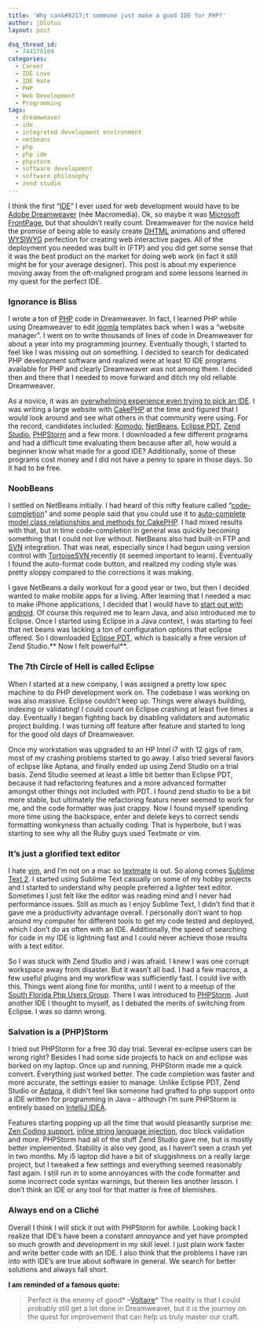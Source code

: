 ```yaml
---
title: 'Why can&#8217;t someone just make a good IDE for PHP?'
author: jblotus
layout: post

dsq_thread_id:
  - 744178104
categories:
  - Career
  - IDE Love
  - IDE Hate
  - PHP
  - Web Development
  - Programming
tags:
  - dreamweaver
  - ide
  - integrated development environment
  - netbeans
  - php
  - php ide
  - phpstorm
  - software development
  - software philosophy
  - zend studio
---
```

I think the first &#8220;[IDE][1]&#8221; I ever used for web development would have to be [Adobe Dreamweaver][2] (née Macromedia). Ok, so maybe it was [Microsoft FrontPage][3], but that shouldn&#8217;t really count. Dreamweaver for the novice held the promise of being able to easily create [DHTML][4] animations and offered [WYSIWYG][5] perfection for creating web interactive pages. All of the deployment you needed was built in (FTP) and you did get some sense that it was the best product on the market for doing web work (in fact it still might be for your average designer). This post is about my experience moving away from the oft-maligned program and some lessons learned in my quest for the perfect IDE. <!--more-->

### Ignorance is Bliss

I wrote a ton of [PHP][6] code in Dreamweaver. In fact, I learned PHP while using Dreamweaver to edit [joomla][7] templates back when I was a &#8220;website manager&#8221;. I went on to write thousands of lines of code in Dreamweaver for about a year into my programming journey. Eventually though, I started to feel like I was missing out on something. I decided to search for dedicated PHP development software and realized were at least 10 IDE programs available for PHP and clearly Dreamweaver was not among them. I decided then and there that I needed to move forward and ditch my old reliable Dreamweaver.

As a novice, it was an [overwhelming experience even trying to pick an IDE][8]. I was writing a large website with [CakePHP][9] at the time and figured that I would look around and see what others in that community were using. For the record, candidates included: [Komodo][10], [NetBeans][11], [Eclipse PDT][12], [Zend Studio][13], [PHPStorm][14] and a few more. I downloaded a few different programs and had a difficult time evaluating them because after all, how would a beginner know what made for a good IDE? Additionally, some of these programs cost money and I did not have a penny to spare in those days. So it had to be free.

### NoobBeans

I settled on NetBeans initially. I had heard of this nifty feature called &#8220;[code-completion][15]&#8221; and some people said that you could use it to [auto-complete model class relationships and methods for CakePHP][16]. I had mixed results with that, but in time code-completion in general was quickly becoming something that I could not live without. NetBeans also had built-in FTP and [SVN][17] integration. That was neat, especially since I had begun using version control with [TortoiseSVN ][18]recently (it seemed important to learn). Eventually I found the auto-format code button, and realized my coding style was pretty sloppy compared to the corrections it was making.

I gave NetBeans a daily workout for a good year or two, but then I decided wanted to make mobile apps for a living. After learning that I needed a mac to make iPhone applications, I decided that I would have to [start out with android][19]. Of course this required me to learn Java, and also introduced me to Eclipse. Once I started using Eclipse in a Java context, I was starting to feel that net beans was lacking a ton of configuration options that eclipse offered. So I downloaded [Eclipse PDT][12], which is basically a free version of Zend Studio.** Now I felt powerful**.

### The 7th Circle of Hell is called Eclipse

When I started at a new company, I was assigned a pretty low spec machine to do PHP development work on. The codebase I was working on was also massive. Eclipse couldn&#8217;t keep up. Things were always building, indexing or validating! I could count on Eclipse crashing at least five times a day. Eventually I began fighting back by disabling validators and automatic project building. I was turning off feature after feature and started to long for the good old days of Dreamweaver.

Once my workstation was upgraded to an HP Intel i7 with 12 gigs of ram, most of my crashing problems started to go away. I also tried several favors of eclipse like Aptana, and finally ended up using Zend Studio on a trial basis. Zend Studio seemed at least a little bit better than Eclipse PDT, because it had refactoring features and a more advanced formatter amongst other things not included with PDT. I found zend studio to be a bit more stable, but ultimately the refactoring featurs never seemed to work for me, and the code formatter was just crappy. Now I found myself spending more time using the backspace, enter and delete keys to correct sends formatting wonkyness than actually coding. That is hyperbole, but I was starting to see why all the Ruby guys used Textmate or vim.

### It&#8217;s just a glorified text editor

I hate [vim][20], and I&#8217;m not on a mac so [textmate][21] is out. So along comes [Sublime Text 2][22]. I started using Sublime Text casually on some of my hobby projects and I started to understand why people preferred a lighter text editor. Sometimes I just felt like the editor was reading mind and I never had performance issues. Still as much as I enjoy Sublime Text, I didn&#8217;t find that it gave me a productivity advantage overall. I personally don&#8217;t want to hop around my computer for different tools to get my code tested and deployed, which I don&#8217;t do as often with an IDE. Additionally, the speed of searching for code in my IDE is lightning fast and I could never achieve those results with a text editor.

So I was stuck with Zend Studio and i was afraid. I knew I was one corrupt workspace away from disaster. But it wasn&#8217;t all bad. I had a few macros, a few useful plugins and my workflow was sufficiently fast. I could live with this. Things went along fine for months, until I went to a meetup of the [South Florida Php Users Group][23]. There I was introduced to [PHPStorm][14]. Just another IDE I thought to myself, as I debated the merits of switching from Eclipse. I was so damn wrong.

### Salvation is a (PHP)Storm

I tried out PHPStorm for a free 30 day trial. Several ex-eclipse users can be wrong right? Besides I had some side projects to hack on and eclipse was borked on my laptop. Once up and running, PHPStorm made me a quick convert. Everything just worked better. The code completion was faster and more accurate, the settings easier to manage. Unlike Eclipse PDT, Zend Studio or [Aptana][24], it didn&#8217;t feel like someone had grafted to php support onto a IDE written for programming in Java – although I&#8217;m sure PHPStorm is entirely based on [IntelliJ IDEA][25].

Features starting popping up all the time that would pleasantly surprise me: [Zen Coding support][26], [inline string language injection][27], doc block validation and more. PHPStorm had all of the stuff Zend Studio gave me, but is mostly better implemented. Stability is also vey good, as I haven&#8217;t seen a crash yet in two months. My i5 laptop did have a bit of sluggishness on a really large project, but I tweaked a few settings and everything seemed reasonably fast again. I still run in to some annoyances with the code formatter and some incorrect code syntax warnings, but therein lies another lesson. I don&#8217;t think an IDE or any tool for that matter is free of blemishes.

### Always end on a Cliché

Overall I think I will stick it out with PHPStorm for awhile. Looking back I realize that IDE&#8217;s have been a constant annoyance and yet have prompted so much growth and development in my skill level. I just plain work faster and write better code with an IDE. I also think that the problems I have ran into with IDE&#8217;s are true about software in general. We search for better solutions and always fall short.

**I am reminded of a famous quote:**

> Perfect is the enemy of good* –[Voltaire][28]*
The reality is that I could probably still get a lot done in Dreamweaver, but it is the journey on the quest for improvement that can help us truly master our craft.

 [1]: http://en.wikipedia.org/wiki/Integrated_development_environment
 [2]: http://www.adobe.com/devnet/dreamweaver.html
 [3]: http://en.wikipedia.org/wiki/Microsoft_FrontPage
 [4]: http://en.wikipedia.org/wiki/Dynamic_HTML
 [5]: http://en.wikipedia.org/wiki/WYSIWYG
 [6]: http://www.php.net/
 [7]: http://www.joomla.org/
 [8]: http://coding.smashingmagazine.com/2009/02/11/the-big-php-ides-test-why-use-oneand-which-to-choose/
 [9]: http://cakephp.org/
 [10]: http://www.activestate.com/komodo-ide
 [11]: http://netbeans.org/features/php/
 [12]: http://www.eclipse.org/projects/project.php?id=tools.pdt
 [13]: http://www.zend.com/en/products/studio/
 [14]: http://www.jetbrains.com/phpstorm/
 [15]: http://en.wikipedia.org/wiki/Autocomplete
 [16]: http://bakery.cakephp.org/articles/SymenTimmermans/2009/01/21/model-based-code-insight-and-completion-in-netbeans
 [17]: http://subversion.tigris.org/
 [18]: http://tortoisesvn.net/
 [19]: http://developer.android.com/sdk/index.html
 [20]: http://www.vim.org/ "VIM"
 [21]: http://macromates.com/ "TextMate"
 [22]: http://www.sublimetext.com/2
 [23]: http://www.soflophp.org/
 [24]: http://aptana.com/
 [25]: http://www.jetbrains.com/idea/
 [26]: http://code.google.com/p/zen-coding/ "Zen Coding Project Homepage"
 [27]: http://www.jetbrains.com/phpstorm/webhelp/language-injections.html "PHPStorm language injection"
 [28]: http://www.famous-quotes.net/Quote.aspx?The_perfect_is_the_enemy_of_the_good "Voltaire's famous quote about perfection"
